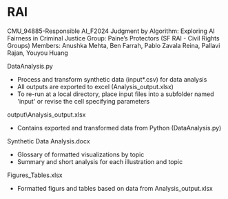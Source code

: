 # RAI
CMU_94885-Responsible AI_F2024
Judgment by Algorithm: Exploring AI Fairness in Criminal Justice
Group: Paine’s Protectors (SF RAI - Civil Rights Groups)
Members: Anushka Mehta, Ben Farrah, Pablo Zavala Reina, Pallavi Rajan, Youyou Huang

DataAnalysis.py
- Process and transform synthetic data (input\*.csv) for data analysis
- All outputs are exported to excel (Analysis_output.xlsx)
- To re-run at a local directory, place input files into a subfolder named 'input' or revise the cell specifying parameters

output\Analysis_output.xlsx
- Contains exported and transformed data from Python (DataAnalysis.py)

Synthetic Data Analysis.docx
- Glossary of formatted visualizations by topic
- Summary and short analysis for each illustration and topic

Figures_Tables.xlsx
- Formatted figurs and tables based on data from Analysis_output.xlsx
